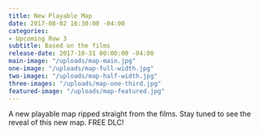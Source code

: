 ```yaml
---
title: New Playable Map
date: 2017-08-02 16:30:00 -04:00
categories:
- Upcoming Row 3
subtitle: Based on the films
release-date: 2017-10-31 00:00:00 -04:00
main-image: "/uploads/map-main.jpg"
one-image: "/uploads/map-full-width.jpg"
two-images: "/uploads/map-half-width.jpg"
three-images: "/uploads/map-one-third.jpg"
featured-image: "/uploads/map-featured.jpg"
---
```


A new playable map ripped straight from the films. Stay tuned to see the reveal of this new map. FREE DLC!